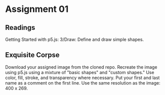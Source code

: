 # Assignment 01

## Readings
Getting Started with p5.js: 3/Draw: Define and draw simple shapes.

## Exquisite Corpse
Download your assigned image from the cloned repo. Recreate the image using p5.js using a mixture of "basic shapes" and "custom shapes." Use color, fill, stroke, and transparency where necessary. Put your first and last name as a comment on the first line. Use the same resolution as the image: 400 x 269.
